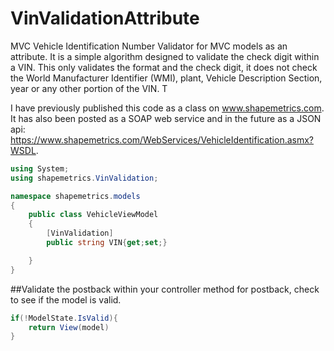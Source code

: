 # VinValidationAttribute

MVC Vehicle Identification Number Validator for MVC models as an attribute. It is a simple algorithm designed to validate the check digit within a VIN. This only validates the format and the check digit, it does not check the World Manufacturer Identifier (WMI), plant, Vehicle Description Section, year or any other portion of the VIN. T

I have previously published this code as a class on www.shapemetrics.com. It has also been posted as a SOAP web service and in the future as a JSON api: https://www.shapemetrics.com/WebServices/VehicleIdentification.asmx?WSDL. 


```csharp
using System;
using shapemetrics.VinValidation;

namespace shapemetrics.models
{
	public class VehicleViewModel
	{
		[VinValidation]
		public string VIN{get;set;}

	}
}

```
##Validate the postback
within your controller method for postback, check to see if the model is valid.

```csharp
if(!ModelState.IsValid){
	return View(model)
}


```
